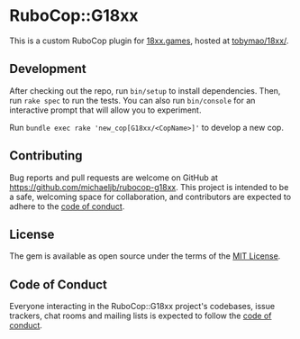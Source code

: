 # RuboCop::G18xx

This is a custom RuboCop plugin for [18xx.games](https://18xx.games), hosted at
[tobymao/18xx/](https://github.com/tobymao/18xx/).

## Development

After checking out the repo, run `bin/setup` to install dependencies. Then, run
`rake spec` to run the tests. You can also run `bin/console` for an interactive
prompt that will allow you to experiment.

Run `bundle exec rake 'new_cop[G18xx/<CopName>]'` to develop a new cop.

## Contributing

Bug reports and pull requests are welcome on GitHub at
https://github.com/michaeljb/rubocop-g18xx. This project is intended to be a
safe, welcoming space for collaboration, and contributors are expected to adhere
to the [code of
conduct](https://github.com/michaeljb/rubocop-g18xx/blob/master/CODE_OF_CONDUCT.md).

## License

The gem is available as open source under the terms of the [MIT
License](https://opensource.org/licenses/MIT).

## Code of Conduct

Everyone interacting in the RuboCop::G18xx project's codebases, issue trackers,
chat rooms and mailing lists is expected to follow the [code of
conduct](https://github.com/michaeljb/rubocop-g18xx/blob/master/CODE_OF_CONDUCT.md).
